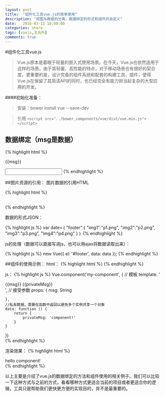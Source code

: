 ```yaml
---
layout: post
title:  "组件化工具vue.js的简单使用"
description: "视图与数据的分离，数据绑定的形式和组件的自定义"
date:   2016-03-13 18:00:00
categories: share
tags: [vuejs,王兆丹]
comments: true
---
```




#组件化工具vue.js

>Vue.js原本是着眼于轻量的嵌入式使用场景。在今天，Vue.js也依然适用于这样的场景。由于其轻量、高性能的特点，对于移动场景也有很好的契合度。更重要的是，设计完备的组件系统和配套的构建工具、插件，使得Vue.js在保留了其简洁API的同时，也已经完全有能力担当起复杂的大型应用的开发。

####初始化准备：
>安装：bower install vue --save-dev

>引用
```<script src="../bower_components/vue/dist/vue.min.js"></script>```
## 数据绑定（msg是数据）

 {% highlight html %}
<!-- 指令 -->
<span v-text="msg"></span>
<!-- 插值 -->
<span>{{msg}}</span>
<!-- 双向绑定 -->
<input v-model="msg">  
 {% endhighlight %}
 
##图片资源的引用：
图片数据的引用HTML

{% highlight html %}
<div id="footer”>
<img :src="img1">
<img :src="img2">
<img :src="img3">
<img :src="img4">
<div>
{% endhighlight %}

数据的形式JSON：

{% highlight js %}
var date=｛
"footer":{
    "img1":"p1.png",
    "img2":"p2.png",
    "img3":"p3.png",
    "img4":"p4.png"
  }
 ｝
{% endhighlight %}

js的处理（数据可以直接写进js，也可以用ajax将数据读取出来）：

{% highlight js %}
new Vue({
         el: '#footer',
         data: data
       });
{% endhighlight %}  
     
##组件的使用示例：
html：
{% highlight html %}
<my-component msg="hello"></my-component>
{% endhighlight %}

js：
{% highlight js %}
Vue.component('my-component', {
    // 模板
    template: '<div>{{msg}} {{privateMsg}}</div>',
    // 接受参数
    props: {
        msg: String<br>    

    },
    //私有数据，需要在函数中返回以避免多个实例共享一个对象
    data: function () {
        return {
            privateMsg: 'component!'
        }
    }
})      
{% endhighlight %}

渲染效果：
{% highlight html %}
<div>hello component!</div>
{% endhighlight %}

以上主要是介绍了vue.js的数据绑定的方法和组件使用的相关例子。我们可以比较一下这种方式与之前的方式，看看哪种方式更适合当前的项目或者更适合你的逻辑，工具只是帮助我们更快更方便的实现目的，并不是最重要的。

